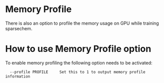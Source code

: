 # Memory Profile

There is also an option to profile the memory usage on GPU while training sparsechem. 

# How to use Memory Profile option

To enable memory profiling the following option needs to be activated:

```
  --profile PROFILE     Set this to 1 to output memory profile information
```
